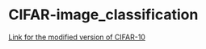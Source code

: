 # CIFAR-image_classification

[Link for the modified version of CIFAR-10](https://uv.ulb.ac.be/mod/folder/view.php?id=1283086)
